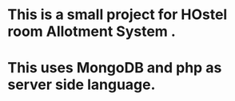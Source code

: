 # This is a small project for HOstel room Allotment System .
# This uses MongoDB and php as server side language.
